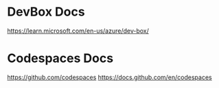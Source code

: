 # DevBox Docs
https://learn.microsoft.com/en-us/azure/dev-box/

# Codespaces Docs
https://github.com/codespaces
https://docs.github.com/en/codespaces
